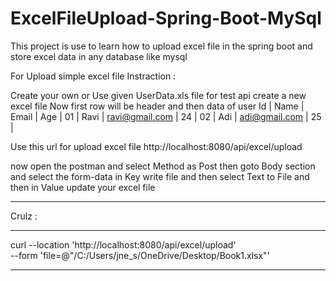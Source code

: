 # ExcelFileUpload-Spring-Boot-MySql

This project is use to learn how to upload excel file in the spring boot and store excel data in any database like mysql

For Upload simple excel file 
Instraction :

Create your own or Use given UserData.xls file for test api
create a new excel file 
Now first row will be header and then data of user
Id | Name | Email          | Age |
01 | Ravi | ravi@gmail.com | 24  |
02 | Adi  | adi@gmail.com  | 25  |

Use this url for upload excel file 
http://localhost:8080/api/excel/upload

now open the postman and select Method as Post 
then goto Body section and select the form-data 
in Key write file and then select Text to File and then 
in Value update your excel file 

*****************************************************
Crulz :
********

curl --location 'http://localhost:8080/api/excel/upload' \
--form 'file=@"/C:/Users/jne_s/OneDrive/Desktop/Book1.xlsx"'

******************************************************
